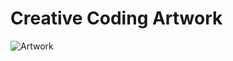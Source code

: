 # Creative Coding Artwork

![Artwork](https://github.com/DanielBrito/creative-coding-experiments/blob/master/CodingExperiments/creative-coding-experiment.gif)

